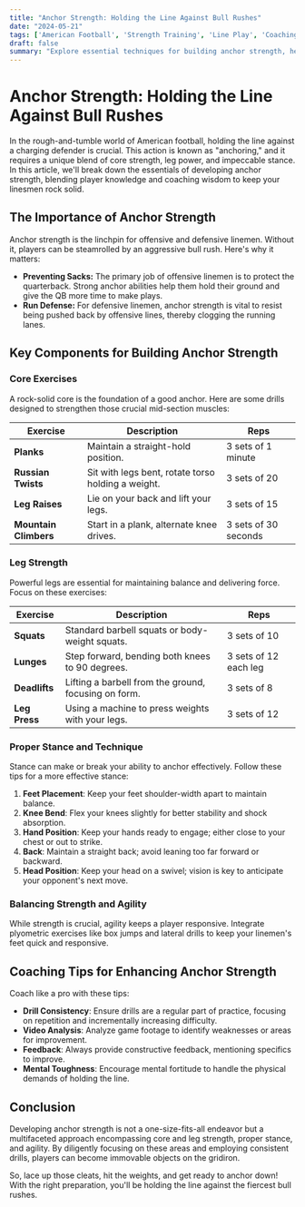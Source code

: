 ```yaml
---
title: "Anchor Strength: Holding the Line Against Bull Rushes"
date: "2024-05-21"
tags: ['American Football', 'Strength Training', 'Line Play', 'Coaching Tips', 'Player Development', 'Core Exercises', 'Leg Strength']
draft: false
summary: "Explore essential techniques for building anchor strength, helping players hold the line against bull rushes with core exercises, leg strength, and proper stance."
---
```


# Anchor Strength: Holding the Line Against Bull Rushes

In the rough-and-tumble world of American football, holding the line against a charging defender is crucial. This action is known as "anchoring," and it requires a unique blend of core strength, leg power, and impeccable stance. In this article, we'll break down the essentials of developing anchor strength, blending player knowledge and coaching wisdom to keep your linesmen rock solid.

## The Importance of Anchor Strength 

Anchor strength is the linchpin for offensive and defensive linemen. Without it, players can be steamrolled by an aggressive bull rush. Here's why it matters:

- **Preventing Sacks:** The primary job of offensive linemen is to protect the quarterback. Strong anchor abilities help them hold their ground and give the QB more time to make plays.
- **Run Defense:** For defensive linemen, anchor strength is vital to resist being pushed back by offensive lines, thereby clogging the running lanes.

## Key Components for Building Anchor Strength

### Core Exercises

A rock-solid core is the foundation of a good anchor. Here are some drills designed to strengthen those crucial mid-section muscles:

| Exercise      | Description                              | Reps         |
|---------------|------------------------------------------|--------------|
| **Planks**    | Maintain a straight-hold position.       | 3 sets of 1 minute |
| **Russian Twists** | Sit with legs bent, rotate torso holding a weight. | 3 sets of 20 |
| **Leg Raises** | Lie on your back and lift your legs.    | 3 sets of 15 |
| **Mountain Climbers** | Start in a plank, alternate knee drives. | 3 sets of 30 seconds |

### Leg Strength

Powerful legs are essential for maintaining balance and delivering force. Focus on these exercises:

| Exercise               | Description                                           | Reps         |
|------------------------|-------------------------------------------------------|--------------|
| **Squats**             | Standard barbell squats or body-weight squats.        | 3 sets of 10 |
| **Lunges**             | Step forward, bending both knees to 90 degrees.       | 3 sets of 12 each leg |
| **Deadlifts**          | Lifting a barbell from the ground, focusing on form.  | 3 sets of 8  |
| **Leg Press**          | Using a machine to press weights with your legs.      | 3 sets of 12 |

### Proper Stance and Technique

Stance can make or break your ability to anchor effectively. Follow these tips for a more effective stance:

1. **Feet Placement**: Keep your feet shoulder-width apart to maintain balance.
2. **Knee Bend**: Flex your knees slightly for better stability and shock absorption.
3. **Hand Position**: Keep your hands ready to engage; either close to your chest or out to strike.
4. **Back**: Maintain a straight back; avoid leaning too far forward or backward.
5. **Head Position**: Keep your head on a swivel; vision is key to anticipate your opponent's next move.

### Balancing Strength and Agility

While strength is crucial, agility keeps a player responsive. Integrate plyometric exercises like box jumps and lateral drills to keep your linemen's feet quick and responsive.

## Coaching Tips for Enhancing Anchor Strength

Coach like a pro with these tips:

- **Drill Consistency**: Ensure drills are a regular part of practice, focusing on repetition and incrementally increasing difficulty.
- **Video Analysis**: Analyze game footage to identify weaknesses or areas for improvement.
- **Feedback**: Always provide constructive feedback, mentioning specifics to improve.
- **Mental Toughness**: Encourage mental fortitude to handle the physical demands of holding the line.

## Conclusion

Developing anchor strength is not a one-size-fits-all endeavor but a multifaceted approach encompassing core and leg strength, proper stance, and agility. By diligently focusing on these areas and employing consistent drills, players can become immovable objects on the gridiron.

So, lace up those cleats, hit the weights, and get ready to anchor down! With the right preparation, you'll be holding the line against the fiercest bull rushes.
```